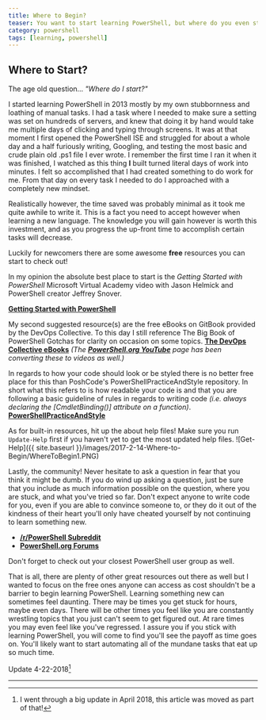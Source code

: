 ```yaml
---
title: Where to Begin?
teaser: You want to start learning PowerShell, but where do you even start?! Hint; Here!
category: powershell
tags: [learning, powershell]
---
```


## Where to Start?

The age old question... *"Where do I start?"*

I started learning PowerShell in 2013 mostly by my own stubbornness and loathing of manual tasks.  I had a task where I needed to make sure a setting was set on hundreds of servers, and knew that doing it by hand would take me multiple days of clicking and typing through screens.  It was at that moment I first opened the PowerShell ISE and struggled for about a whole day and a half furiously writing, Googling, and testing the most basic and crude plain old .ps1 file I ever wrote.  I remember the first time I ran it when it was finished, I watched as this thing **I** built turned literal days of work into minutes.  I felt so accomplished that I had created something to do work for me.  From that day on every task I needed to do I approached with a completely new mindset.

Realistically however, the time saved was probably minimal as it took me quite awhile to write it.  This is a fact you need to accept however when learning a new language.  The knowledge you will gain however is worth this investment, and as you progress the up-front time to accomplish certain tasks will decrease.

Luckily for newcomers there are some awesome **free** resources you can start to check out!

In my opinion the absolute best place to start is the *Getting Started with PowerShell* Microsoft Virtual Academy video with Jason Helmick and PowerShell creator Jeffrey Snover.

**[Getting Started with PowerShell](https://mva.microsoft.com/en-us/training-courses/getting-started-with-powershell-3-0-jump-start-8276?l=r54IrOWy_2304984382)**

My second suggested resource(s) are the free eBooks on GitBook provided by the DevOps Collective.  To this day I still reference The Big Book of PowerShell Gotchas for clarity on occasion on some topics.
**[The DevOps Collective eBooks](https://www.gitbook.com/@devopscollective)**  *(The **[PowerShell.org YouTube](https://www.youtube.com/channel/UCqIw7UUwC5fUBFXYX68aMrQ)** page has been converting these to videos as well.)*

In regards to how your code should look or be styled there is no better free place for this than PoshCode's PowerShellPracticeAndStyle repository.  In short what this refers to is how readable your code is and that you are following a basic guideline of rules in regards to writing code *(i.e. always declaring the [CmdletBinding()] attribute on a function)*.
**[PowerShellPracticeAndStyle](https://github.com/PoshCode/PowerShellPracticeAndStyle/blob/master/Style%20Guide/Introduction.md)**

As for built-in resources, hit up the about help files!  Make sure you run `Update-Help` first if you haven't yet to get the most updated help files.
![Get-Help]({{ site.baseurl }}/images/2017-2-14-Where-to-Begin/WhereToBegin1.PNG)

Lastly, the community!  Never hesitate to ask a question in fear that you think it might be dumb.  If you do wind up asking a question, just be sure that you include as much information possible on the question, where you are stuck, and what you've tried so far.  Don't expect anyone to write code for you, even if you are able to convince someone to, or they do it out of the kindness of their heart you'll only have cheated yourself by not continuing to learn something new.

* **[/r/PowerShell Subreddit](https://www.reddit.com/r/PowerShell/)**
* **[PowerShell.org Forums](https://powershell.org/forums/)**

Don't forget to check out your closest PowerShell user group as well.

That is all, there are plenty of other great resources out there as well but I wanted to focus on the free ones anyone can access as cost shouldn't be a barrier to begin learning PowerShell.  Learning something new can sometimes feel daunting.  There may be times you get stuck for hours, maybe even days.  There will be other times you feel like you are constantly wrestling topics that you just can't seem to get figured out.  At rare times you may even feel like you've regressed.  I assure you if you stick with learning PowerShell, you will come to find you'll see the payoff as time goes on.  You'll likely want to start automating all of the mundane tasks that eat up so much time.

Update 4-22-2018[^1]

---

[^1]:
    I went through a big update in April 2018, this article was moved as part of that!